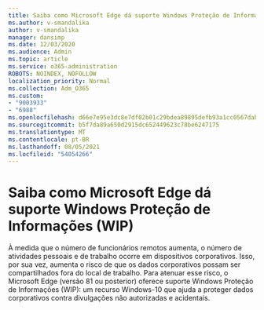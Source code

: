 ```yaml
---
title: Saiba como Microsoft Edge dá suporte Windows Proteção de Informações (WIP)
ms.author: v-smandalika
author: v-smandalika
manager: dansimp
ms.date: 12/03/2020
ms.audience: Admin
ms.topic: article
ms.service: o365-administration
ROBOTS: NOINDEX, NOFOLLOW
localization_priority: Normal
ms.collection: Adm_O365
ms.custom:
- "9003933"
- "6988"
ms.openlocfilehash: d66e7e95e3dc8e7df02b01c29bdea89895defb93a1cc0567dabc3914a8af22f6
ms.sourcegitcommit: b5f7da89a650d2915dc652449623c78be6247175
ms.translationtype: MT
ms.contentlocale: pt-BR
ms.lasthandoff: 08/05/2021
ms.locfileid: "54054266"
---
```

# <a name="learn-how-microsoft-edge-supports-windows-information-protection-wip"></a>Saiba como Microsoft Edge dá suporte Windows Proteção de Informações (WIP)

À medida que o número de funcionários remotos aumenta, o número de atividades pessoais e de trabalho ocorre em dispositivos corporativos. Isso, por sua vez, aumenta o risco de que os dados corporativos possam ser compartilhados fora do local de trabalho. Para atenuar esse risco, o Microsoft Edge (versão 81 ou posterior) oferece suporte Windows Proteção de Informações (WIP): um recurso Windows-10 que ajuda a proteger dados corporativos contra divulgações não autorizadas e acidentais.

